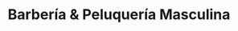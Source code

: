 ---
title: "Barbería & Peluquería Masculina"
url: /ycua-sati/barberia-y-peluqueria-masculina/
shop: peluquería
---